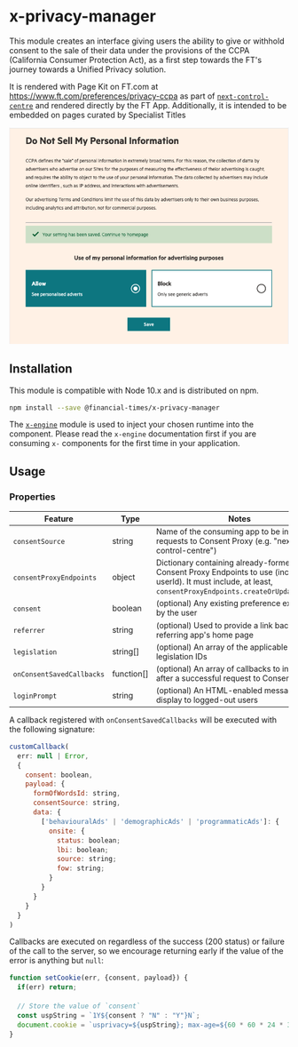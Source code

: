 # x-privacy-manager

This module creates an interface giving users the ability to give or withhold consent to the sale of their data under the provisions of the CCPA (California Consumer Protection Act), as a first step towards the FT's journey towards a Unified Privacy solution.

It is rendered with Page Kit on FT.com at https://www.ft.com/preferences/privacy-ccpa as part of [`next-control-centre`](https://github.com/Financial-Times/next-control-centre) and rendered directly by the FT App. Additionally, it is intended to be embedded on pages curated by Specialist Titles

![Privacy Manager UI](docs/ccpa.png)

## Installation

This module is compatible with Node 10.x and is distributed on npm.

```bash
npm install --save @financial-times/x-privacy-manager
```

The [`x-engine`][engine] module is used to inject your chosen runtime into the component. Please read the `x-engine` documentation first if you are consuming `x-` components for the first time in your application.

[engine]: https://github.com/Financial-Times/x-dash/tree/master/packages/x-engine


## Usage

### Properties

Feature                   | Type               | Notes
--------------------------|--------------------|-----------------------------------------------
`consentSource`           | string             | Name of the consuming app to be included in requests to Consent Proxy (e.g. "next-control-centre")
`consentProxyEndpoints`   | object             | Dictionary containing already-formed Consent Proxy Endpoints to use (including userId). It must include, at least, `consentProxyEndpoints.createOrUpdateRecord`
`consent`                 | boolean            | (optional) Any existing preference expressed by the user
`referrer`                | string             | (optional) Used to provide a link back to the referring app's home page
`legislation`             | string[]           | (optional) An array of the applicable legislation IDs
`onConsentSavedCallbacks` | function[]         | (optional) An array of callbacks to invoken after a successful request to Consent Proxy
`loginPrompt`             | string             | (optional) An HTML-enabled message to display to logged-out users

A callback registered with `onConsentSavedCallbacks` will be executed with the following signature:
```js
customCallback(
  err: null | Error, 
  {
    consent: boolean,
    payload: {
      formOfWordsId: string,
      consentSource: string,
      data: {
        ['behaviouralAds' | 'demographicAds' | 'programmaticAds']: {
          onsite: {
            status: boolean;
            lbi: boolean;
            source: string;
            fow: string;
          }
        }
      }
    }
  }
)
```

Callbacks are executed on regardless of the success (200 status) or failure of the call to the server, 
so we encourage returning early if the value of the error is anything but `null`:

```js
function setCookie(err, {consent, payload}) {
  if(err) return;

  // Store the value of `consent`
  const uspString = `1Y${consent ? "N" : "Y"}N`;
  document.cookie = `usprivacy=${uspString}; max-age=${60 * 60 * 24 * 365}`;
}
```

